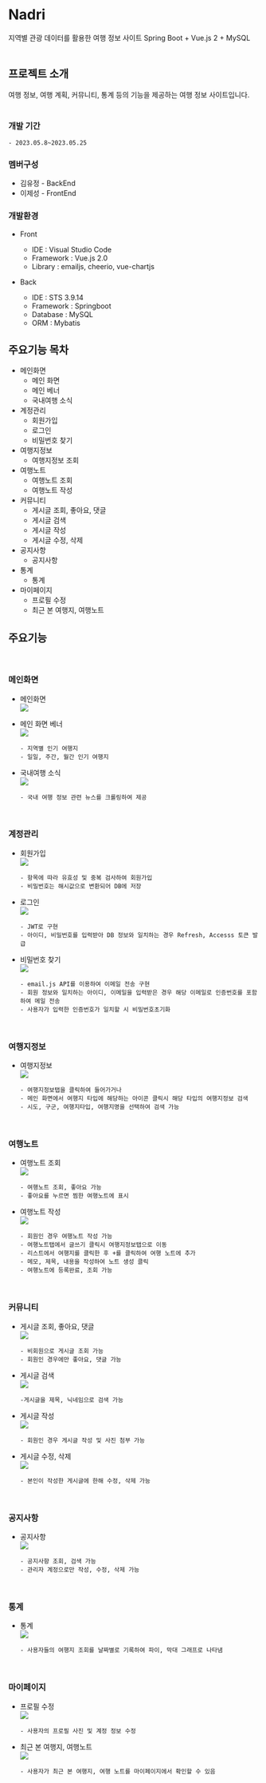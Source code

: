 # Nadri

지역별 관광 데이터를 활용한 여행 정보 사이트
Spring Boot + Vue.js 2 + MySQL
<br/> <br/>

## 프로젝트 소개

여행 정보, 여행 계획, 커뮤니티, 통계 등의 기능을 제공하는 여행 정보 사이트입니다.
<br/> <br/>

### 개발 기간

`- 2023.05.8~2023.05.25`

### 멤버구성

- 김유정 - BackEnd
- 이제성 - FrontEnd

### 개발환경

- Front

  - IDE : Visual Studio Code
  - Framework : Vue.js 2.0
  - Library : emailjs, cheerio, vue-chartjs

- Back
  - IDE : STS 3.9.14
  - Framework : Springboot
  - Database : MySQL
  - ORM : Mybatis

## 주요기능 목차

- 메인화면
  - 메인 화면
  - 메인 베너
  - 국내여행 소식
- 계정관리
  - 회원가입
  - 로그인
  - 비밀번호 찾기
- 여행지정보
  - 여행지정보 조회
- 여행노트
  - 여행노트 조회
  - 여행노트 작성
- 커뮤니티
  - 게시글 조회, 좋아요, 댓글
  - 게시글 검색
  - 게시글 작성
  - 게시글 수정, 삭제
- 공지사항
  - 공지사항
- 통계
  - 통계
- 마이페이지
  - 프로필 수정
  - 최근 본 여행지, 여행노트

## 주요기능

<br/>

### 메인화면

- 메인화면  
  <img src="gifs/1_main.gif">

- 메인 화면 베너  
  <img src="gifs/5_moving_banner.gif">
  ```
  - 지역별 인기 여행지
  - 일일, 주간, 월간 인기 여행지
  ```
- 국내여행 소식  
  <img src="gifs/6_news.gif">
  ```
  - 국내 여행 정보 관련 뉴스를 크롤링하여 제공
  ```
  <br/>

### 계정관리

- 회원가입  
  <img src="gifs/2_join.gif">

  ```
  - 항목에 따라 유효성 및 중복 검사하여 회원가입
  - 비밀번호는 해시값으로 변환되어 DB에 저장
  ```

- 로그인  
  <img src="gifs/3_login.gif">

  ```
  - JWT로 구현
  - 아이디, 비밀번호를 입력받아 DB 정보와 일치하는 경우 Refresh, Accesss 토큰 발급
  ```

- 비밀번호 찾기  
  <img src="gifs/4_find_pw.gif">
  ```
  - email.js API를 이용하여 이메일 전송 구현
  - 회원 정보와 일치하는 아이디, 이메일을 입력받은 경우 해당 이메일로 인증번호를 포함하여 메일 전송
  - 사용자가 입력한 인증번호가 일치할 시 비밀번호초기화
  ```
  <br/>

### 여행지정보

- 여행지정보  
  <img src="gifs/7_trip_info.gif">
  ```
  - 여행지정보탭을 클릭하여 들어가거나
  - 메인 화면에서 여행지 타입에 해당하는 아이콘 클릭시 해당 타입의 여행지정보 검색
  - 시도, 구군, 여행지타입, 여행지명을 선택하여 검색 가능
  ```
  <br/>

### 여행노트

- 여행노트 조회  
  <img src="gifs/13_view_note.gif">
  ```
  - 여행노트 조회, 좋아요 가능
  - 좋아요를 누르면 찜한 여행노트에 표시
  ```
- 여행노트 작성  
  <img src="gifs/14_write_note.gif">
  ```
  - 회원인 경우 여행노트 작성 가능
  - 여행노트탭에서 글쓰기 클릭시 여행지정보탭으로 이동
  - 리스트에서 여행지를 클릭한 후 +를 클릭하여 여행 노트에 추가
  - 메모, 제목, 내용을 작성하여 노트 생성 클릭
  - 여행노트에 등록완료, 조회 가능
  ```
  <br/>

### 커뮤니티

- 게시글 조회, 좋아요, 댓글  
  <img src="gifs/8_1_view_like_comment.gif">
  ```
  - 비회원으로 게시글 조회 가능
  - 회원인 경우에만 좋아요, 댓글 가능
  ```
- 게시글 검색  
  <img src="gifs/8_2_search.gif">
  ```
  -게시글을 제목, 닉네임으로 검색 가능
  ```
- 게시글 작성  
  <img src="gifs/9_write.gif">
  ```
  - 회원인 경우 게시글 작성 및 사진 첨부 가능
  ```
- 게시글 수정, 삭제  
  <img src="gifs/10_modify_delete.gif">
  ```
  - 본인이 작성한 게시글에 한해 수정, 삭제 가능
  ```
  <br/>

### 공지사항

- 공지사항  
  <img src="gifs/11_notice.gif">
  ```
  - 공지사항 조회, 검색 가능
  - 관리자 계정으로만 작성, 수정, 삭제 가능
  ```
  <br/>

### 통계

- 통계  
  <img src="gifs/12_rank.gif">
  ```
  - 사용자들의 여행지 조회를 날짜별로 기록하여 파이, 막대 그래프로 나타냄
  ```
  <br/>

### 마이페이지

- 프로필 수정  
  <img src="gifs/15_profile.gif">
  ```
  - 사용자의 프로필 사진 및 계정 정보 수정
  ```
- 최근 본 여행지, 여행노트  
  <img src="gifs/16_recently_view.gif">
  ```
  - 사용자가 최근 본 여행지, 여행 노트를 마이페이지에서 확인할 수 있음
  ```

